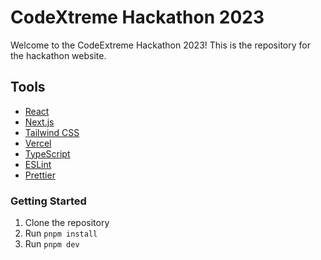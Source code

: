 # CodeXtreme Hackathon 2023
Welcome to the CodeExtreme Hackathon 2023! This is the repository for the hackathon website.

## Tools
- [React](https://reactjs.org/)
- [Next.js](https://nextjs.org/)
- [Tailwind CSS](https://tailwindcss.com/)
- [Vercel](https://vercel.com/)
- [TypeScript](https://www.typescriptlang.org/)
- [ESLint](https://eslint.org/)
- [Prettier](https://prettier.io/)

### Getting Started
1. Clone the repository
2. Run `pnpm install`
3. Run `pnpm dev`

